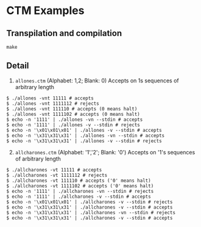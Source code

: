 # CTM Examples

## Transpilation and compilation
```
make
```

## Detail

1. `allones.ctm` (Alphabet: 1,2; Blank: 0)
  Accepts on 1s sequences of arbitrary length
```
$ ./allones -vnt 11111 # accepts
$ ./allones -vnt 1111112 # rejects
$ ./allones -vnt 111110 # accepts (0 means halt)
$ ./allones -vnt 1111102 # accepts (0 means halt)
$ echo -n '1111' | ./allones -vn --stdin # accepts
$ echo -n '1111' | ./allones -v --stdin # rejects
$ echo -n '\x01\x01\x01' | ./allones -v --stdin # accepts
$ echo -n '\x31\x31\x31' | ./allones -vn --stdin # accepts
$ echo -n '\x31\x31\x31' | ./allones -v --stdin # rejects
```

2. `allcharones.ctm` (Alphabet: '1','2'; Blank: '0')
  Accepts on '1's sequences of arbitrary length

```
$ ./allcharones -vt 11111 # accepts
$ ./allcharones -vt 1111112 # rejects
$ ./allcharones -vt 111110 # accepts ('0' means halt)
$ ./allcharones -vt 1111102 # accepts ('0' means halt)
$ echo -n '1111' | ./allcharones -vn --stdin # rejects
$ echo -n '1111' | ./allcharones -v --stdin # accepts
$ echo -n '\x01\x01\x01' | ./allcharones -v --stdin # rejects
$ echo -n '\x31\x31\x31' | ./allcharones -v --stdin # accepts
$ echo -n '\x31\x31\x31' | ./allcharones -vn --stdin # rejects
$ echo -n '\x31\x31\x31' | ./allcharones -v --stdin # accepts
```

